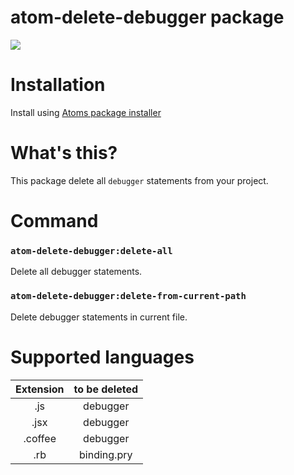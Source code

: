 # atom-delete-debugger package
![](https://user-images.githubusercontent.com/15260226/27250739-3d8b7db6-5371-11e7-9628-f55e2487bd0e.gif)

# Installation
Install using [Atoms package installer](http://flight-manual.atom.io/using-atom/sections/atom-packages/)

# What's this?
This package delete all `debugger` statements from your project.


# Command
### `atom-delete-debugger:delete-all`
Delete all debugger statements.

### `atom-delete-debugger:delete-from-current-path`
Delete debugger statements in current file.

# Supported languages

|Extension|to be deleted|
|:---:|:---:|
|.js|debugger|
|.jsx|debugger|
|.coffee|debugger|
|.rb|binding.pry|
